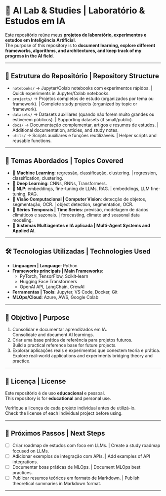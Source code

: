 # 🧪 AI Lab & Studies | Laboratório & Estudos em IA

Este repositório reúne meus **projetos de laboratório, experimentos e estudos em Inteligência Artificial**.  
The purpose of this repository is to **document learning, explore different frameworks, algorithms, and architectures, and keep track of my progress in the AI field**.

---

## 📂 Estrutura do Repositório | Repository Structure

- `notebooks/` → Jupyter/Colab notebooks com experimentos rápidos. | Quick experiments in Jupyter/Colab notebooks.  
- `projects/` → Projetos completos de estudo (organizados por tema ou framework). | Complete study projects (organized by topic or framework).  
- `datasets/` → Datasets auxiliares (quando não forem muito grandes ou estiverem públicos). | Supporting datasets (if small/public).  
- `docs/` → Documentação complementar, artigos e resumos de estudos. | Additional documentation, articles, and study notes.  
- `utils/` → Scripts auxiliares e funções reutilizáveis. | Helper scripts and reusable functions.  

---

## 🚀 Temas Abordados | Topics Covered

- 🔹 **Machine Learning**: regressão, classificação, clustering. | regression, classification, clustering.  
- 🔹 **Deep Learning**: CNNs, RNNs, Transformers.  
- 🔹 **NLP**: embeddings, fine-tuning de LLMs, RAG. | embeddings, LLM fine-tuning, RAG.  
- 🔹 **Visão Computacional | Computer Vision**: detecção de objetos, segmentação, OCR. | object detection, segmentation, OCR.  
- 🔹 **Séries Temporais | Time Series**: previsão, modelagem de dados climáticos e sazonais. | forecasting, climate and seasonal data modeling.  
- 🔹 **Sistemas Multiagentes e IA aplicada | Multi-Agent Systems and Applied AI**.  

---

## 🛠️ Tecnologias Utilizadas | Technologies Used

- **Linguagem | Language**: Python  
- **Frameworks principais | Main Frameworks**:  
  - PyTorch, TensorFlow, Scikit-learn  
  - Hugging Face Transformers  
  - OpenAI API, LangChain, CrewAI  
- **Ferramentas | Tools**: Jupyter, VS Code, Docker, Git  
- **MLOps/Cloud**: Azure, AWS, Google Colab  

---

## 📘 Objetivo | Purpose

1. Consolidar e documentar aprendizados em IA.  
   Consolidate and document AI learnings.  
2. Criar uma base prática de referência para projetos futuros.  
   Build a practical reference base for future projects.  
3. Explorar aplicações reais e experimentos que conectem teoria e prática.  
   Explore real-world applications and experiments bridging theory and practice.  

---

## 📄 Licença | License

Este repositório é de uso **educacional** e pessoal.  
This repository is for **educational** and personal use.  

Verifique a licença de cada projeto individual antes de utilizá-lo.  
Check the license of each individual project before using.  

---

## 📌 Próximos Passos | Next Steps

- [ ] Criar roadmap de estudos com foco em LLMs. | Create a study roadmap focused on LLMs.  
- [ ] Adicionar exemplos de integração com APIs. | Add examples of API integrations.  
- [ ] Documentar boas práticas de MLOps. | Document MLOps best practices.  
- [ ] Publicar resumos teóricos em formato de Markdown. | Publish theoretical summaries in Markdown format.  

---

